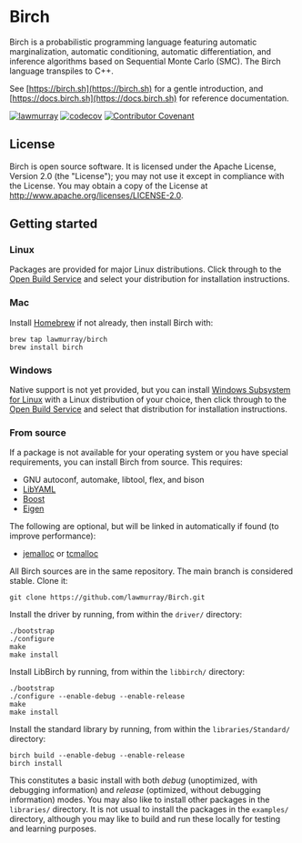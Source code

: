 # Birch

Birch is a probabilistic programming language featuring automatic
marginalization, automatic conditioning, automatic differentiation, and
inference algorithms based on Sequential Monte Carlo (SMC). The Birch language
transpiles to C++.

See [https://birch.sh](https://birch.sh) for a gentle introduction, and
[https://docs.birch.sh](https://docs.birch.sh) for reference documentation.

[![lawmurray](https://circleci.com/gh/lawmurray/Birch.svg?style=shield)](https://circleci.com/gh/lawmurray/Birch) [![codecov](https://codecov.io/gh/lawmurray/Birch/graph/badge.svg)](https://codecov.io/gh/lawmurray/Birch) [![Contributor Covenant](https://img.shields.io/badge/Contributor%20Covenant-v2.0%20adopted-ff69b4.svg)](https://github.com/lawmurray/Birch/blob/master/CODE_OF_CONDUCT.md) 


## License

Birch is open source software. It is licensed under the Apache License,
Version 2.0 (the "License"); you may not use it except in compliance with the
License. You may obtain a copy of the License at
<http://www.apache.org/licenses/LICENSE-2.0>.


## Getting started

### Linux

Packages are provided for major Linux distributions. Click through to the
[Open Build
Service](https://software.opensuse.org//download.html?project=home%3Alawmurray%3Abirch&package=birch)
and select your distribution for installation instructions.

### Mac

Install [Homebrew](https://brew.sh) if not already, then install Birch with:

    brew tap lawmurray/birch
    brew install birch

### Windows

Native support is not yet provided, but you can install [Windows Subsystem for
Linux](https://docs.microsoft.com/en-us/windows/wsl/install-win10) with a
Linux distribution of your choice, then click through to the [Open Build
Service](https://software.opensuse.org//download.html?project=home%3Alawmurray%3Abirch&package=birch)
and select that distribution for installation instructions.

### From source

If a package is not available for your operating system or you have special
requirements, you can install Birch from source. This requires:

  * GNU autoconf, automake, libtool, flex, and bison
  * [LibYAML](https://pyyaml.org/wiki/LibYAML)
  * [Boost](https://boost.org)
  * [Eigen](https://eigen.tuxfamily.org)

The following are optional, but will be linked in automatically if found (to
improve performance):

  * [jemalloc](http://jemalloc.net/) or
    [tcmalloc](https://gperftools.github.io/gperftools/tcmalloc.html)

All Birch sources are in the same repository. The main branch is considered
stable. Clone it:

    git clone https://github.com/lawmurray/Birch.git

Install the driver by running, from within the `driver/` directory:

    ./bootstrap
    ./configure
    make
    make install

Install LibBirch by running, from within the `libbirch/` directory:

    ./bootstrap
    ./configure --enable-debug --enable-release
    make
    make install

Install the standard library by running, from within the `libraries/Standard/`
directory:

    birch build --enable-debug --enable-release
    birch install

This constitutes a basic install with both *debug* (unoptimized, with
debugging information) and *release* (optimized, without debugging
information) modes. You may also like to install other packages in the
`libraries/` directory. It is not usual to install the packages in the
`examples/` directory, although you may like to build and run these locally
for testing and learning purposes.
